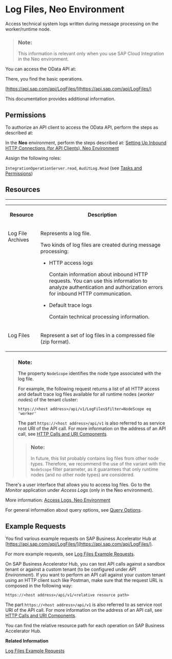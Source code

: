 <!-- loio93bc3722533741c7a48eec6a8352f060 -->

# Log Files, Neo Environment

Access technical system logs written during message processing on the worker/runtime node.

> ### Note:  
> This information is relevant only when you use SAP Cloud Integration in the Neo environment.

You can access the OData API at:

There, you find the basic operations.

[https://api.sap.com/api/LogFiles/](https://api.sap.com/api/LogFiles/)

This documentation provides additional information.



<a name="loio93bc3722533741c7a48eec6a8352f060__section_fkz_c3k_t4b"/>

## Permissions

To authorize an API client to access the OData API, perform the steps as described at:

In the **Neo** environment, perform the steps described at: [Setting Up Inbound HTTP Connections \(for API Clients\), Neo Environment](../ConnectionSetup/setting-up-inbound-http-connections-for-api-clients-neo-environment-fbae09c.md) 

Assign the following roles:

`IntegrationOperationServer.read`, `AuditLog.Read` \(see [Tasks and Permissions](../SecurityNeo/tasks-and-permissions-556d557.md)\)



<a name="loio93bc3722533741c7a48eec6a8352f060__section_uvw_dlf_t4b"/>

## Resources

****


<table>
<tr>
<th valign="top">

Resource

</th>
<th valign="top">

Description

</th>
</tr>
<tr>
<td valign="top">

Log File Archives

</td>
<td valign="top">

Represents a log file.

Two kinds of log files are created during message processing:

-   HTTP access logs

    Contain information about inbound HTTP requests. You can use this information to analyze authentication and authorization errors for inbound HTTP communication.

-   Default trace logs

    Contain technical processing information.




</td>
</tr>
<tr>
<td valign="top">

Log Files

</td>
<td valign="top">

Represent a set of log files in a compressed file \(zip format\).

</td>
</tr>
</table>

> ### Note:  
> The property `NodeScope` identifies the node type associated with the log file.
> 
> For example, the following request returns a list of all HTTP access and default trace log files available for all runtime nodes \(*worker nodes*\) of the tenant cluster:
> 
> `https://<host address>/api/v1/LogFiles$filter=NodeScope eq 'worker'`
> 
> The part `https://<host address>/api/v1` is also referred to as service root URI of the API call. For more information on the address of an API call, see [HTTP Calls and URI Components](http-calls-and-uri-components-ca75e12.md).
> 
> > ### Note:  
> > In future, this list probably contains log files from other node types. Therefore, we recommend the use of the variant with the `NodeScope` filter parameter, as it guarantees that only runtime nodes \(and no other node types\) are considered.

There's a user interface that allows you to access log files. Go to the *Monitor* application under *Access Logs* \(only in the Neo environment\).

More information: [Access Logs, Neo Environment](../Operations/access-logs-neo-environment-d5a4113.md)

For general information about query options, see [Query Options](query-options-99f4b70.md).



<a name="loio93bc3722533741c7a48eec6a8352f060__section_wsk_33x_54b"/>

## Example Requests

You find various example requests on SAP Business Accelerator Hub at [https://api.sap.com/api/LogFiles/](https://api.sap.com/api/LogFiles/).

For more example requests, see [Log Files Example Requests](log-files-example-requests-4e17410.md).



On SAP Business Accelerator Hub, you can test API calls against a sandbox tenant or against a custom tenant \(to be configured under *API Environment*\). If you want to perform an API call against your custom tenant using an HTTP client such like Postman, make sure that the request URL is composed in the following way:

`https://<host address>/api/v1/<relative resource path>`

The part `https://<host address>/api/v1` is also referred to as service root URI of the API call. For more information on the address of an API call, see [HTTP Calls and URI Components](http-calls-and-uri-components-ca75e12.md).

You can find the relative resource path for each operation on SAP Business Accelerator Hub.

**Related Information**  


[Log Files Example Requests](log-files-example-requests-4e17410.md "")


